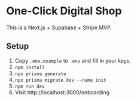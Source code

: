 # One-Click Digital Shop

This is a Next.js + Supabase + Stripe MVP.

## Setup

1. Copy `.env.example` to `.env` and fill in your keys.
2. `npm install`
3. `npx prisma generate`
4. `npx prisma migrate dev --name init`
5. `npm run dev`
6. Visit http://localhost:3000/onboarding

